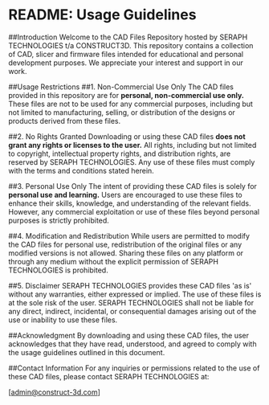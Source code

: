 # README: Usage Guidelines
##Introduction
Welcome to the CAD Files Repository hosted by SERAPH TECHNOLOGIES t/a CONSTRUCT3D. This repository contains a collection of CAD, slicer and firmware files intended for educational and personal development purposes. We appreciate your interest and support in our work.

##Usage Restrictions
##1. Non-Commercial Use Only
The CAD files provided in this repository are for **personal, non-commercial use only.** These files are not to be used for any commercial purposes, including but not limited to manufacturing, selling, or distribution of the designs or products derived from these files.

##2. No Rights Granted
Downloading or using these CAD files **does not grant any rights or licenses to the user.** All rights, including but not limited to copyright, intellectual property rights, and distribution rights, are reserved by SERAPH TECHNOLOGIES. Any use of these files must comply with the terms and conditions stated herein.

##3. Personal Use Only
The intent of providing these CAD files is solely for **personal use and learning.** Users are encouraged to use these files to enhance their skills, knowledge, and understanding of the relevant fields. However, any commercial exploitation or use of these files beyond personal purposes is strictly prohibited.

##4. Modification and Redistribution
While users are permitted to modify the CAD files for personal use, redistribution of the original files or any modified versions is not allowed. Sharing these files on any platform or through any medium without the explicit permission of SERAPH TECHNOLOGIES is prohibited.

##5. Disclaimer
SERAPH TECHNOLOGIES provides these CAD files 'as is' without any warranties, either expressed or implied. The use of these files is at the sole risk of the user. SERAPH TECHNOLOGIES shall not be liable for any direct, indirect, incidental, or consequential damages arising out of the use or inability to use these files.

##Acknowledgment
By downloading and using these CAD files, the user acknowledges that they have read, understood, and agreed to comply with the usage guidelines outlined in this document.

##Contact Information
For any inquiries or permissions related to the use of these CAD files, please contact SERAPH TECHNOLOGIES at:

[admin@construct-3d.com]
